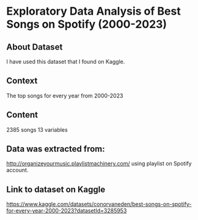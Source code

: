 # Exploratory Data Analysis of Best Songs on Spotify (2000-2023)
 
## About Dataset
I have used this dataset that I found on Kaggle. 

## Context
The top songs for every year from 2000-2023
## Content
2385 songs
13 variables

## Data was extracted from:
http://organizeyourmusic.playlistmachinery.com/ using playlist on Spotify account.

## Link to dataset on Kaggle
https://www.kaggle.com/datasets/conorvaneden/best-songs-on-spotify-for-every-year-2000-2023?datasetId=3285953
